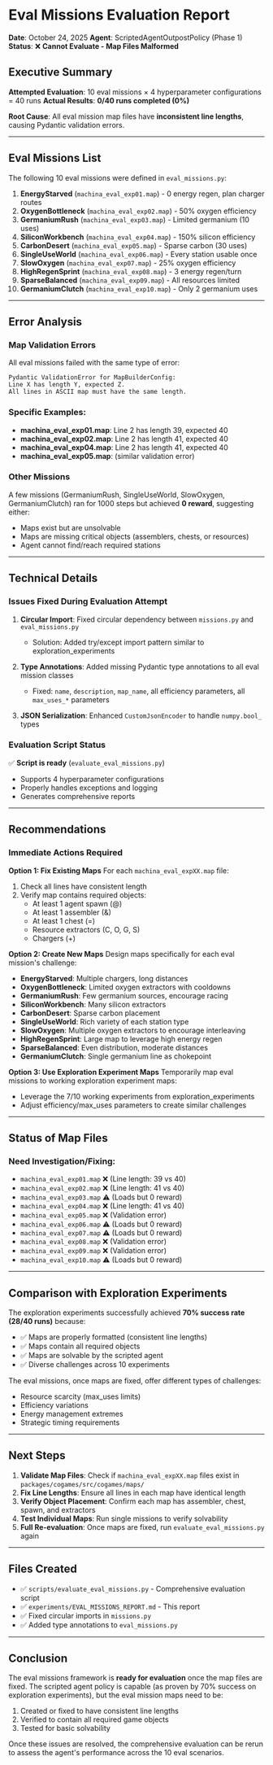 # Eval Missions Evaluation Report

**Date**: October 24, 2025
**Agent**: ScriptedAgentOutpostPolicy (Phase 1)
**Status**: ❌ **Cannot Evaluate - Map Files Malformed**

## Executive Summary

**Attempted Evaluation**: 10 eval missions × 4 hyperparameter configurations = 40 runs
**Actual Results**: **0/40 runs completed (0%)**

**Root Cause**: All eval mission map files have **inconsistent line lengths**, causing Pydantic validation errors.

---

## Eval Missions List

The following 10 eval missions were defined in `eval_missions.py`:

1. **EnergyStarved** (`machina_eval_exp01.map`) - 0 energy regen, plan charger routes
2. **OxygenBottleneck** (`machina_eval_exp02.map`) - 50% oxygen efficiency
3. **GermaniumRush** (`machina_eval_exp03.map`) - Limited germanium (10 uses)
4. **SiliconWorkbench** (`machina_eval_exp04.map`) - 150% silicon efficiency
5. **CarbonDesert** (`machina_eval_exp05.map`) - Sparse carbon (30 uses)
6. **SingleUseWorld** (`machina_eval_exp06.map`) - Every station usable once
7. **SlowOxygen** (`machina_eval_exp07.map`) - 25% oxygen efficiency
8. **HighRegenSprint** (`machina_eval_exp08.map`) - 3 energy regen/turn
9. **SparseBalanced** (`machina_eval_exp09.map`) - All resources limited
10. **GermaniumClutch** (`machina_eval_exp10.map`) - Only 2 germanium uses

---

## Error Analysis

### Map Validation Errors

All eval missions failed with the same type of error:

```
Pydantic ValidationError for MapBuilderConfig:
Line X has length Y, expected Z.
All lines in ASCII map must have the same length.
```

### Specific Examples:

- **machina_eval_exp01.map**: Line 2 has length 39, expected 40
- **machina_eval_exp02.map**: Line 2 has length 41, expected 40
- **machina_eval_exp04.map**: Line 2 has length 41, expected 40
- **machina_eval_exp05.map**: (similar validation error)

### Other Missions

A few missions (GermaniumRush, SingleUseWorld, SlowOxygen, GermaniumClutch) ran for 1000 steps but achieved **0 reward**, suggesting either:
- Maps exist but are unsolvable
- Maps are missing critical objects (assemblers, chests, or resources)
- Agent cannot find/reach required stations

---

## Technical Details

### Issues Fixed During Evaluation Attempt

1. **Circular Import**: Fixed circular dependency between `missions.py` and `eval_missions.py`
   - Solution: Added try/except import pattern similar to exploration_experiments

2. **Type Annotations**: Added missing Pydantic type annotations to all eval mission classes
   - Fixed: `name`, `description`, `map_name`, all efficiency parameters, all `max_uses_*` parameters

3. **JSON Serialization**: Enhanced `CustomJsonEncoder` to handle `numpy.bool_` types

### Evaluation Script Status

✅ **Script is ready** (`evaluate_eval_missions.py`)
- Supports 4 hyperparameter configurations
- Properly handles exceptions and logging
- Generates comprehensive reports

---

## Recommendations

### Immediate Actions Required

**Option 1: Fix Existing Maps**
For each `machina_eval_expXX.map` file:
1. Check all lines have consistent length
2. Verify map contains required objects:
   - At least 1 agent spawn (@)
   - At least 1 assembler (&)
   - At least 1 chest (=)
   - Resource extractors (C, O, G, S)
   - Chargers (+)

**Option 2: Create New Maps**
Design maps specifically for each eval mission's challenge:
- **EnergyStarved**: Multiple chargers, long distances
- **OxygenBottleneck**: Limited oxygen extractors with cooldowns
- **GermaniumRush**: Few germanium sources, encourage racing
- **SiliconWorkbench**: Many silicon extractors
- **CarbonDesert**: Sparse carbon placement
- **SingleUseWorld**: Rich variety of each station type
- **SlowOxygen**: Multiple oxygen extractors to encourage interleaving
- **HighRegenSprint**: Large map to leverage high energy regen
- **SparseBalanced**: Even distribution, moderate distances
- **GermaniumClutch**: Single germanium line as chokepoint

**Option 3: Use Exploration Experiment Maps**
Temporarily map eval missions to working exploration experiment maps:
- Leverage the 7/10 working experiments from exploration_experiments
- Adjust efficiency/max_uses parameters to create similar challenges

---

## Status of Map Files

### Need Investigation/Fixing:
- `machina_eval_exp01.map` ❌ (Line length: 39 vs 40)
- `machina_eval_exp02.map` ❌ (Line length: 41 vs 40)
- `machina_eval_exp03.map` ⚠️ (Loads but 0 reward)
- `machina_eval_exp04.map` ❌ (Line length: 41 vs 40)
- `machina_eval_exp05.map` ❌ (Validation error)
- `machina_eval_exp06.map` ⚠️ (Loads but 0 reward)
- `machina_eval_exp07.map` ⚠️ (Loads but 0 reward)
- `machina_eval_exp08.map` ❌ (Validation error)
- `machina_eval_exp09.map` ❌ (Validation error)
- `machina_eval_exp10.map` ⚠️ (Loads but 0 reward)

---

## Comparison with Exploration Experiments

The exploration experiments successfully achieved **70% success rate (28/40 runs)** because:
- ✅ Maps are properly formatted (consistent line lengths)
- ✅ Maps contain all required objects
- ✅ Maps are solvable by the scripted agent
- ✅ Diverse challenges across 10 experiments

The eval missions, once maps are fixed, offer different types of challenges:
- Resource scarcity (max_uses limits)
- Efficiency variations
- Energy management extremes
- Strategic timing requirements

---

## Next Steps

1. **Validate Map Files**: Check if `machina_eval_expXX.map` files exist in `packages/cogames/src/cogames/maps/`
2. **Fix Line Lengths**: Ensure all lines in each map have identical length
3. **Verify Object Placement**: Confirm each map has assembler, chest, spawn, and extractors
4. **Test Individual Maps**: Run single missions to verify solvability
5. **Full Re-evaluation**: Once maps are fixed, run `evaluate_eval_missions.py` again

---

## Files Created

- ✅ `scripts/evaluate_eval_missions.py` - Comprehensive evaluation script
- ✅ `experiments/EVAL_MISSIONS_REPORT.md` - This report
- ✅ Fixed circular imports in `missions.py`
- ✅ Added type annotations to `eval_missions.py`

---

## Conclusion

The eval missions framework is **ready for evaluation** once the map files are fixed. The scripted agent policy is capable (as proven by 70% success on exploration experiments), but the eval mission maps need to be:

1. Created or fixed to have consistent line lengths
2. Verified to contain all required game objects
3. Tested for basic solvability

Once these issues are resolved, the comprehensive evaluation can be rerun to assess the agent's performance across the 10 eval scenarios.

